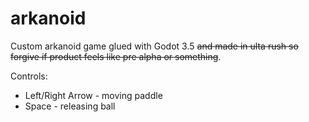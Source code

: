 # arkanoid
Custom arkanoid game glued with Godot 3.5 ~~and made in ulta rush so forgive if product feels like pre alpha or something~~.

Controls:
- Left/Right Arrow - moving paddle
- Space - releasing ball
